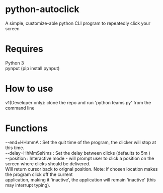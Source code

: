 # python-autoclick
A simple, customize-able python CLI program to repeatedly click your screen

# Requires
Python 3\
pynput (pip install pynput)

# How to use
v1(Developer only): clone the repo and run 'python teams.py' from the command line 

# Functions
--end=HH:mmA        : Set the quit time of the program, the clicker will stop at this time. \
--delay=HhMmSsNms   : Set the delay between clicks (defaults to 5m ) \
--position          : Interactive mode - will prompt user to click a position on the screen where clicks should be delivered. \
                      Will return cursor back to orignal position. Note: if chosen location makes the program click off the current      
                      application, making it 'inactive', the application will remain 'inactive' (this may interrupt typing).
